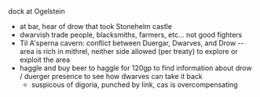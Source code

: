 dock at Ogelstein
- at bar, hear of drow that took Stonehelm castle
- dwarvish trade people, blacksmiths, farmers, etc... not good fighters
- Til A'sperna cavern: conflict between Duergar, Dwarves, and Drow
-- area is rich in mithrel, neither side allowed (per treaty) to explore or exploit the area
- haggle and buy beer to haggle for 120gp to find information about drow / duerger presence to see how dwarves can take it back
	- suspicous of digoria, punched by link, cas is overcompensating


<!--
Encounters:
goblin x 4 = 1000 adjusted
goblin x 4 = 1000 adjusted
goblin boss x 2 = 600 adjusted
swarm of spider x 3 = 600 adjusted
duergar x 3 = 1200 adjusted

Loot:
- link bow, cas heavy mace
-->
